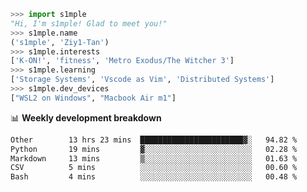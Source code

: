 ```python
>>> import s1mple
"Hi, I'm s1mple! Glad to meet you!"
>>> s1mple.name
('s1mple', 'Ziy1-Tan')
>>> s1mple.interests
['K-ON!', 'fitness', 'Metro Exodus/The Witcher 3']
>>> s1mple.learning
['Storage Systems', 'Vscode as Vim', 'Distributed Systems']
>>> s1mple.dev_devices
["WSL2 on Windows", "Macbook Air m1"]
```
📊 **Weekly development breakdown**
<!--START_SECTION:waka-->

```txt
Other        13 hrs 23 mins  ███████████████████████▓░   94.82 %
Python       19 mins         ▓░░░░░░░░░░░░░░░░░░░░░░░░   02.28 %
Markdown     13 mins         ▒░░░░░░░░░░░░░░░░░░░░░░░░   01.63 %
CSV          5 mins          ░░░░░░░░░░░░░░░░░░░░░░░░░   00.60 %
Bash         4 mins          ░░░░░░░░░░░░░░░░░░░░░░░░░   00.48 %
```

<!--END_SECTION:waka-->
